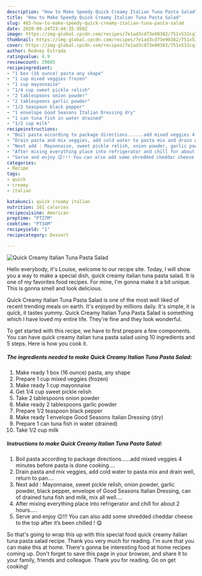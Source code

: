 ```yaml
---
description: "How to Make Speedy Quick Creamy Italian Tuna Pasta Salad"
title: "How to Make Speedy Quick Creamy Italian Tuna Pasta Salad"
slug: 465-how-to-make-speedy-quick-creamy-italian-tuna-pasta-salad
date: 2020-09-24T23:44:35.950Z
image: https://img-global.cpcdn.com/recipes/7e1ad3cd73e90382/751x532cq70/quick-creamy-italian-tuna-pasta-salad-recipe-main-photo.jpg
thumbnail: https://img-global.cpcdn.com/recipes/7e1ad3cd73e90382/751x532cq70/quick-creamy-italian-tuna-pasta-salad-recipe-main-photo.jpg
cover: https://img-global.cpcdn.com/recipes/7e1ad3cd73e90382/751x532cq70/quick-creamy-italian-tuna-pasta-salad-recipe-main-photo.jpg
author: Rodney Estrada
ratingvalue: 4.9
reviewcount: 29605
recipeingredient:
- "1 box (16 ounce) pasta any shape"
- "1 cup mixed veggies frozen"
- "1 cup mayonnaise"
- "1/4 cup sweet pickle relish"
- "2 tablespoons onion powder"
- "2 tablespoons garlic powder"
- "1/2 teaspoon black pepper"
- "1 envelope Good Seasons Italian Dressing dry"
- "1 can tuna fish in water drained"
- "1/2 cup milk"
recipeinstructions:
- "Boil pasta according to package directions......add mixed veggies 4 minutes before pasta is done cooking...."
- "Drain pasta and mix veggies, add cold water to pasta mix and drain well, return to pan...."
- "Next add : Mayonnaise, sweet pickle relish, onion powder, garlic powder, black pepper, envelope of Good Seasons Italian Dressing, can of drained tuna fish and milk, mix all well...."
- "After mixing everything place into refrigerator and chill for about 2 hours....."
- "Serve and enjoy 😉!!! You can also add some shredded cheddar cheese to the top after it’s been chilled ! 😋"
categories:
- Recipe
tags:
- quick
- creamy
- italian

katakunci: quick creamy italian 
nutrition: 161 calories
recipecuisine: American
preptime: "PT27M"
cooktime: "PT34M"
recipeyield: "1"
recipecategory: Dessert

---
```



![Quick Creamy Italian Tuna Pasta Salad](https://img-global.cpcdn.com/recipes/7e1ad3cd73e90382/751x532cq70/quick-creamy-italian-tuna-pasta-salad-recipe-main-photo.jpg)

Hello everybody, it's Louise, welcome to our recipe site. Today, I will show you a way to make a special dish, quick creamy italian tuna pasta salad. It is one of my favorites food recipes. For mine, I'm gonna make it a bit unique. This is gonna smell and look delicious.

Quick Creamy Italian Tuna Pasta Salad is one of the most well liked of recent trending meals on earth. It's enjoyed by millions daily. It's simple, it is quick, it tastes yummy. Quick Creamy Italian Tuna Pasta Salad is something which I have loved my entire life. They're fine and they look wonderful.




To get started with this recipe, we have to first prepare a few components. You can have quick creamy italian tuna pasta salad using 10 ingredients and 5 steps. Here is how you cook it.

<!--inarticleads1-->

##### The ingredients needed to make Quick Creamy Italian Tuna Pasta Salad:

1. Make ready 1 box (16 ounce) pasta, any shape
1. Prepare 1 cup mixed veggies (frozen)
1. Make ready 1 cup mayonnaise
1. Get 1/4 cup sweet pickle relish
1. Take 2 tablespoons onion powder
1. Make ready 2 tablespoons garlic powder
1. Prepare 1/2 teaspoon black pepper
1. Make ready 1 envelope Good Seasons Italian Dressing (dry)
1. Prepare 1 can tuna fish in water (drained)
1. Take 1/2 cup milk




<!--inarticleads2-->

##### Instructions to make Quick Creamy Italian Tuna Pasta Salad:

1. Boil pasta according to package directions......add mixed veggies 4 minutes before pasta is done cooking....
1. Drain pasta and mix veggies, add cold water to pasta mix and drain well, return to pan....
1. Next add : Mayonnaise, sweet pickle relish, onion powder, garlic powder, black pepper, envelope of Good Seasons Italian Dressing, can of drained tuna fish and milk, mix all well....
1. After mixing everything place into refrigerator and chill for about 2 hours.....
1. Serve and enjoy 😉!!! You can also add some shredded cheddar cheese to the top after it’s been chilled ! 😋




So that's going to wrap this up with this special food quick creamy italian tuna pasta salad recipe. Thank you very much for reading. I'm sure that you can make this at home. There's gonna be interesting food at home recipes coming up. Don't forget to save this page in your browser, and share it to your family, friends and colleague. Thank you for reading. Go on get cooking!
